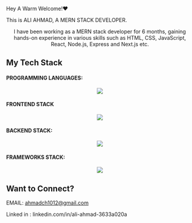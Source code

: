 Hey A Warm Welcome!❤️

This is ALI AHMAD, A MERN STACK DEVELOPER.



<p align="center">I have been working as a MERN stack developer for 6 months, gaining hands-on experience in various skills such as HTML, CSS, JavaScript, React, Node.js, Express and Next.js etc.</p>

<h2>My Tech Stack</h2>

<h4>PROGRAMMING LANGUAGES:</h4>

<p align="center">
  <a href="https://skillicons.dev">
    <img src="https://skillicons.dev/icons?i=javascript" />
  </a>
</p>

<h4>FRONTEND STACK</h4>
<p align="center">
  <a href="https://skillicons.dev">
    <img src="https://skillicons.dev/icons?i=html,css,react,bootstrap,tailwind,materialui&theme=light" />
  </a>
</p>

<h4>BACKEND STACK:</h4>

<p align="center">
  <a href="https://skillicons.dev">
    <img src="https://skillicons.dev/icons?i=nodejs,express,mongodb&theme=light" />
  </a>
</p>

<h4>FRAMEWORKS STACK:</h4>

<p align="center">
  <a href="https://skillicons.dev">
    <img src="https://skillicons.dev/icons?i=nextjs&theme=light" />
  </a>
</p>

<h2>Want to Connect?</h2>

EMAIL: ahmadch1012@gmail.com

Linked in : linkedin.com/in/ali-ahmad-3633a020a
